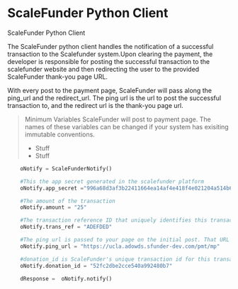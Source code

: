 ScaleFunder Python Client
=========================

ScaleFunder Python Client

The ScaleFunder python client handles the notification of a successful transaction to the Scalefunder system.Upon clearing the payment, the developer is responsible for posting the successful transaction to the scalefunder website and then redirecting the user to the provided ScaleFunder thank-you page URL.  

With every post to the payment page, ScaleFunder will pass along the ping_url and the redirect_url. The ping url is the url to post the successful transaction to, and the redirect url is the thank-you page url.  

> Minimum Variables ScaleFunder will post to payment page. The names of these variables can be changed if your system has exisiting immutable conventions.
> * Stuff
> * Stuff


```python
    oNotify = ScaleFunderNotify()

    #This the app secret generated in the scalefunder platform
    oNotify.app_secret ="996a68d3af3b22411664ea14af4e418f4e021204a514b68242db5e902d94d4ff" 

    #The amount of the transaction 
    oNotify.amount = "25"

    #The transaction reference ID that uniquely identifies this transaction. 
    oNotify.trans_ref = "ADEFDED"

    #The ping url is passed to your page on the initial post. That URL should be used here.
    oNotify.ping_url = "https://ucla.adowds.sfunder-dev.com/pmt/mp"

    #donation_id is ScaleFunder's unique transaction id for this transaction. It is passed in on the initial post.
    oNotify.donation_id = "52fc2dbe2cce540a992480b7"

    dResponse =  oNotify.notify()
```
